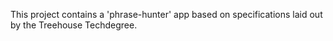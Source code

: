This project contains a 'phrase-hunter' app based on specifications laid out by the Treehouse Techdegree.

